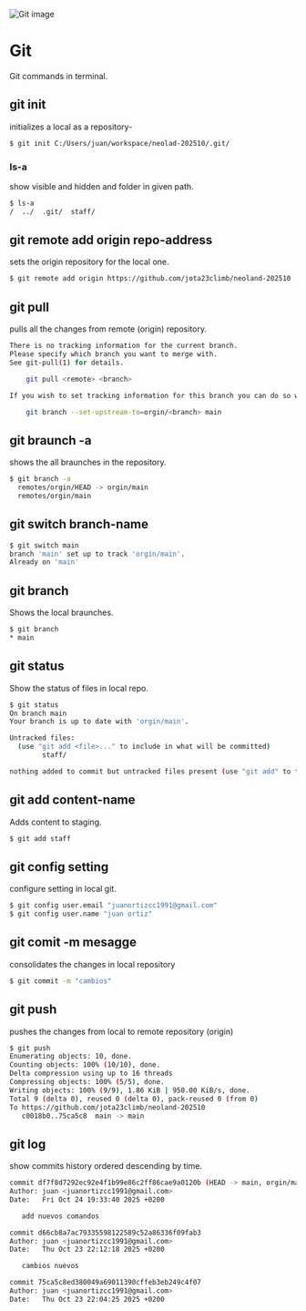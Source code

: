 ![Git image](https://upload.wikimedia.org/wikipedia/commons/thumb/e/e0/Git-logo.svg/1200px-Git-logo.svg.png)


# Git

Git commands in terminal.

## git init
initializes a local as a repository-
```sh
$ git init C:/Users/juan/workspace/neolad-202510/.git/
```
### ls-a
show visible and hidden and folder  in given path.
```sh
$ ls-a 
/  ../  .git/  staff/
```
## git remote add origin repo-address

sets the origin repository for the local one.
```sh
$ git remote add origin https://github.com/jota23climb/neoland-202510
```
## git pull 
pulls all the changes from remote (origin) repository.
```sh
There is no tracking information for the current branch.
Please specify which branch you want to merge with.
See git-pull(1) for details.

    git pull <remote> <branch>

If you wish to set tracking information for this branch you can do so with:

    git branch --set-upstream-to=orgin/<branch> main
```
## git braunch -a
shows the all braunches in the repository.
```sh
$ git branch -a
  remotes/orgin/HEAD -> orgin/main
  remotes/orgin/main
  ```
  ## git switch branch-name

  ```sh
  $ git switch main
branch 'main' set up to track 'orgin/main'.
Already on 'main'
```
## git branch
Shows the local braunches.
```sh
$ git branch
* main
```
## git status
Show the status of files in local repo.
```sh
$ git status
On branch main
Your branch is up to date with 'orgin/main'.

Untracked files:
  (use "git add <file>..." to include in what will be committed)
        staff/

nothing added to commit but untracked files present (use "git add" to track)
```
## git add content-name
Adds content to staging.

```sh
$ git add staff
```
## git config setting

configure setting in local git.

```sh
$ git config user.email "juanortizcc1991@gmail.com"
$ git config user.name "juan ortiz"
```
## git comit -m mesagge
consolidates the changes in local repository
```sh
$ git commit -m "cambios"
```
## git push
pushes the changes from local to remote repository (origin)
```sh
$ git push
Enumerating objects: 10, done.
Counting objects: 100% (10/10), done.
Delta compression using up to 16 threads
Compressing objects: 100% (5/5), done.
Writing objects: 100% (9/9), 1.86 KiB | 950.00 KiB/s, done.  
Total 9 (delta 0), reused 0 (delta 0), pack-reused 0 (from 0)
To https://github.com/jota23climb/neoland-202510
   c0018b0..75ca5c8  main -> main
```
 ## git log

 show commits history ordered descending by time.

 ```sh
 commit df7f8d7292ec92e4f1b99e86c2ff86cae9a0120b (HEAD -> main, orgin/main, orgin/HEAD)
Author: juan <juanortizcc1991@gmail.com>
Date:   Fri Oct 24 19:33:40 2025 +0200

    add nuevos comandos

commit d66cb8a7ac79335598122589c52a86336f09fab3
Author: juan <juanortizcc1991@gmail.com>
Date:   Thu Oct 23 22:12:18 2025 +0200

    cambios nuevos

commit 75ca5c8ed380049a69011390cffeb3eb249c4f07
Author: juan <juanortizcc1991@gmail.com>
Date:   Thu Oct 23 22:04:25 2025 +0200
```




